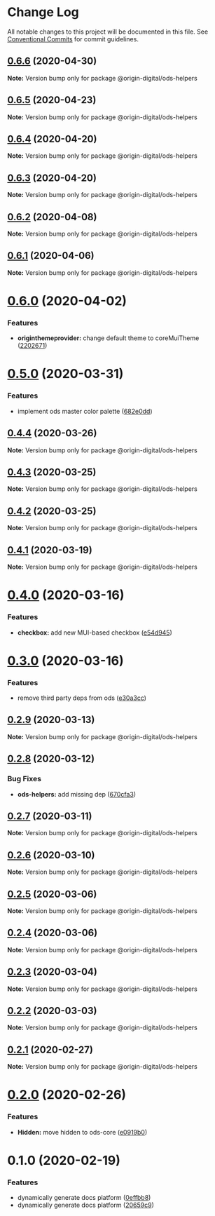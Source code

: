# Change Log

All notable changes to this project will be documented in this file.
See [Conventional Commits](https://conventionalcommits.org) for commit guidelines.

## [0.6.6](https://bitbucket.orgn.io/od/origin-ui/compare/@origin-digital/ods-helpers@0.6.5...@origin-digital/ods-helpers@0.6.6) (2020-04-30)

**Note:** Version bump only for package @origin-digital/ods-helpers





## [0.6.5](https://bitbucket.orgn.io/od/origin-ui/compare/@origin-digital/ods-helpers@0.6.4...@origin-digital/ods-helpers@0.6.5) (2020-04-23)

**Note:** Version bump only for package @origin-digital/ods-helpers





## [0.6.4](https://bitbucket.orgn.io/od/origin-ui/compare/@origin-digital/ods-helpers@0.6.3...@origin-digital/ods-helpers@0.6.4) (2020-04-20)

**Note:** Version bump only for package @origin-digital/ods-helpers





## [0.6.3](https://bitbucket.orgn.io/od/origin-ui/compare/@origin-digital/ods-helpers@0.6.2...@origin-digital/ods-helpers@0.6.3) (2020-04-20)

**Note:** Version bump only for package @origin-digital/ods-helpers





## [0.6.2](https://bitbucket.orgn.io/od/origin-ui/compare/@origin-digital/ods-helpers@0.6.1...@origin-digital/ods-helpers@0.6.2) (2020-04-08)

**Note:** Version bump only for package @origin-digital/ods-helpers





## [0.6.1](https://bitbucket.orgn.io/od/origin-ui/compare/@origin-digital/ods-helpers@0.6.0...@origin-digital/ods-helpers@0.6.1) (2020-04-06)

**Note:** Version bump only for package @origin-digital/ods-helpers





# [0.6.0](https://bitbucket.orgn.io/od/origin-ui/compare/@origin-digital/ods-helpers@0.5.0...@origin-digital/ods-helpers@0.6.0) (2020-04-02)


### Features

* **originthemeprovider:** change default theme to coreMuiTheme ([2202671](https://bitbucket.orgn.io/od/origin-ui/commits/22026716ba5f76d4b2df783d74d29e0a3b26af41))





# [0.5.0](https://bitbucket.orgn.io/od/origin-ui/compare/@origin-digital/ods-helpers@0.4.4...@origin-digital/ods-helpers@0.5.0) (2020-03-31)


### Features

* implement ods master color palette ([682e0dd](https://bitbucket.orgn.io/od/origin-ui/commits/682e0dd33cfd270cb51d0e720a0ab59bdfda2f87))





## [0.4.4](https://bitbucket.orgn.io/od/origin-ui/compare/@origin-digital/ods-helpers@0.4.3...@origin-digital/ods-helpers@0.4.4) (2020-03-26)

**Note:** Version bump only for package @origin-digital/ods-helpers





## [0.4.3](https://bitbucket.orgn.io/od/origin-ui/compare/@origin-digital/ods-helpers@0.4.2...@origin-digital/ods-helpers@0.4.3) (2020-03-25)

**Note:** Version bump only for package @origin-digital/ods-helpers





## [0.4.2](https://bitbucket.orgn.io/od/origin-ui/compare/@origin-digital/ods-helpers@0.4.1...@origin-digital/ods-helpers@0.4.2) (2020-03-25)

**Note:** Version bump only for package @origin-digital/ods-helpers





## [0.4.1](https://bitbucket.orgn.io/od/origin-ui/compare/@origin-digital/ods-helpers@0.4.0...@origin-digital/ods-helpers@0.4.1) (2020-03-19)

**Note:** Version bump only for package @origin-digital/ods-helpers





# [0.4.0](https://bitbucket.orgn.io/od/origin-ui/compare/@origin-digital/ods-helpers@0.3.0...@origin-digital/ods-helpers@0.4.0) (2020-03-16)


### Features

* **checkbox:** add new MUI-based checkbox ([e54d945](https://bitbucket.orgn.io/od/origin-ui/commits/e54d9457df9a41060f0e6c0d14e26a1a8059ce96))





# [0.3.0](https://bitbucket.orgn.io/od/origin-ui/compare/@origin-digital/ods-helpers@0.2.9...@origin-digital/ods-helpers@0.3.0) (2020-03-16)


### Features

* remove third party deps from ods ([e30a3cc](https://bitbucket.orgn.io/od/origin-ui/commits/e30a3cc))





## [0.2.9](https://bitbucket.orgn.io/od/origin-ui/compare/@origin-digital/ods-helpers@0.2.8...@origin-digital/ods-helpers@0.2.9) (2020-03-13)

**Note:** Version bump only for package @origin-digital/ods-helpers





## [0.2.8](https://bitbucket.orgn.io/od/origin-ui/compare/@origin-digital/ods-helpers@0.2.7...@origin-digital/ods-helpers@0.2.8) (2020-03-12)


### Bug Fixes

* **ods-helpers:** add missing dep ([670cfa3](https://bitbucket.orgn.io/od/origin-ui/commits/670cfa3))





## [0.2.7](https://bitbucket.orgn.io/od/origin-ui/compare/@origin-digital/ods-helpers@0.2.6...@origin-digital/ods-helpers@0.2.7) (2020-03-11)

**Note:** Version bump only for package @origin-digital/ods-helpers





## [0.2.6](https://bitbucket.orgn.io/od/origin-ui/compare/@origin-digital/ods-helpers@0.2.5...@origin-digital/ods-helpers@0.2.6) (2020-03-10)

**Note:** Version bump only for package @origin-digital/ods-helpers





## [0.2.5](https://bitbucket.orgn.io/od/origin-ui/compare/@origin-digital/ods-helpers@0.2.4...@origin-digital/ods-helpers@0.2.5) (2020-03-06)

**Note:** Version bump only for package @origin-digital/ods-helpers





## [0.2.4](https://bitbucket.orgn.io/od/origin-ui/compare/@origin-digital/ods-helpers@0.2.3...@origin-digital/ods-helpers@0.2.4) (2020-03-06)

**Note:** Version bump only for package @origin-digital/ods-helpers





## [0.2.3](https://bitbucket.orgn.io/od/origin-ui/compare/@origin-digital/ods-helpers@0.2.2...@origin-digital/ods-helpers@0.2.3) (2020-03-04)

**Note:** Version bump only for package @origin-digital/ods-helpers





## [0.2.2](https://bitbucket.orgn.io/od/origin-ui/compare/@origin-digital/ods-helpers@0.2.1...@origin-digital/ods-helpers@0.2.2) (2020-03-03)

**Note:** Version bump only for package @origin-digital/ods-helpers





## [0.2.1](https://bitbucket.orgn.io/od/origin-ui/compare/@origin-digital/ods-helpers@0.2.0...@origin-digital/ods-helpers@0.2.1) (2020-02-27)

**Note:** Version bump only for package @origin-digital/ods-helpers





# [0.2.0](https://bitbucket.orgn.io/od/origin-ui/compare/@origin-digital/ods-helpers@0.1.0...@origin-digital/ods-helpers@0.2.0) (2020-02-26)


### Features

* **Hidden:** move hidden to ods-core ([e0919b0](https://bitbucket.orgn.io/od/origin-ui/commits/e0919b0))





# 0.1.0 (2020-02-19)


### Features

* dynamically generate docs platform ([0effbb8](https://bitbucket.orgn.io/od/origin-ui/commits/0effbb8))
* dynamically generate docs platform ([20659c9](https://bitbucket.orgn.io/od/origin-ui/commits/20659c9))
